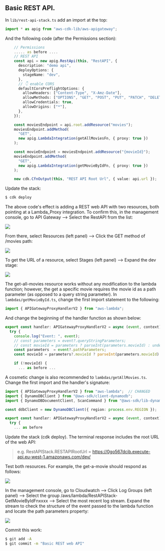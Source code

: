 ## Basic REST API.

In `lib/rest-api-stack.ts` add an import at the top:
~~~ts
import * as apig from "aws-cdk-lib/aws-apigateway";
~~~
And the following code (after the Permissions section):
~~~ts
    // Permissions
    ..... as before ....
    // REST API 
    const api = new apig.RestApi(this, "RestAPI", {
      description: "demo api",
      deployOptions: {
        stageName: "dev",
      },
      // 👇 enable CORS
      defaultCorsPreflightOptions: {
        allowHeaders: ["Content-Type", "X-Amz-Date"],
        allowMethods: ["OPTIONS", "GET", "POST", "PUT", "PATCH", "DELETE"],
        allowCredentials: true,
        allowOrigins: ["*"],
      },
    });

    const moviesEndpoint = api.root.addResource("movies");
    moviesEndpoint.addMethod(
      "GET",
      new apig.LambdaIntegration(getAllMoviesFn, { proxy: true })
    );

    const movieEndpoint = moviesEndpoint.addResource("{movieId}");
    movieEndpoint.addMethod(
      "GET",
      new apig.LambdaIntegration(getMovieByIdFn, { proxy: true })
    );

    new cdk.CfnOutput(this, "REST API Root Url", { value: api.url });
~~~
Update the stack:
~~~bash
$ cdk deploy
~~~
The above code's effect is adding a REST web API with two resources, both pointing at a Lambda_Proxy integration. To confirm this, in the management console, go to API Gateway --> Select the RestAPI from the list:

![][apigateway]

From there, select Resources (left panel) --> Click the GET method of /movies path:

![][apiresources]

To get the URL of a resource, select Stages (left panel) --> Expand the dev stage:

![][apistage]

The get-all-movies resource works without any modification to the lambda function; however, the get a specific movie requires the movie id as a path parameter (as opposed to a query string parameter). In `lambdas/getMovieById.ts`, change the first import statement to the following:
~~~ts
import { APIGatewayProxyHandlerV2 } from "aws-lambda";
~~~
And change the beginning of the handler function as shown below:
~~~ts
export const handler: APIGatewayProxyHandlerV2 = async (event, context) => { // Note change
  try {
    console.log("Event: ", event);
    // const parameters = event?.queryStringParameters;
    // const movieId = parameters ? parseInt(parameters.movieId) : undefined;
    const parameters  = event?.pathParameters;
    const movieId = parameters?.movieId ? parseInt(parameters.movieId) : undefined;

    if (!movieId) {
      ... as before ...
~~~
A cosmetic change is also recommended to `lambdas/getAllMovies.ts`. Change the first import and the handler's signature:
~~~ts
import { APIGatewayProxyHandlerV2 } from "aws-lambda";  // CHANGED
import { DynamoDBClient } from "@aws-sdk/client-dynamodb";
import { DynamoDBDocumentClient, ScanCommand } from "@aws-sdk/lib-dynamodb";

const ddbClient = new DynamoDBClient({ region: process.env.REGION });

export const handler: APIGatewayProxyHandlerV2 = async (event, context) => { // CHANGED
  try {
    ... as before
~~~
Update the stack (cdk deploy).  The terminal response includes the root URL of the web API:

>e.g. RestAPIStack.RESTAPIRootUrl = https://0go567dcib.execute-api.eu-west-1.amazonaws.com/dev/

Test both resources. For example, the get-a-movie should respond as follows:

![][getmovie]

In the management console, go to Cloudwatch --> Click Log Groups (left panel) --> Select the group /aws/lambda/RestAPIStack-GetMovieByIdFnxxxx --> Select the most recent log stream. Expand the stream to check the structure of the event passed to the lambda function and locate the path parameters property:

![][pathparameters]

Commit this work:
~~~bash
$ git add -A
$ git commit -m "Basic REST web API"
~~~

[apigateway]: ./img/apigateway.png
[apiresources]: ./img/apiresources.png
[apistage]: ./img/apistage.png
[getmovie]: ./img/getmovie.png
[pathparameters]: ./img/pathparameters.png

